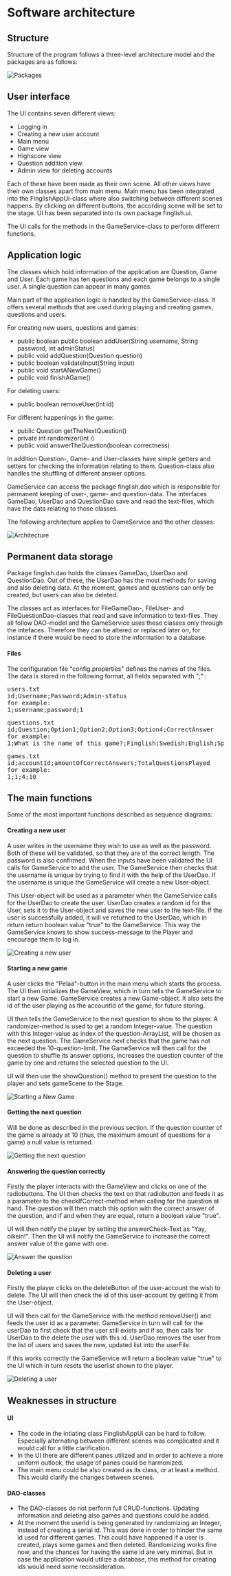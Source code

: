 # Software architecture

## Structure

Structure of the program follows a three-level architecture model and the packages are as follows:

![Packages](https://github.com/saarasat/finglish-app-otm-2019/blob/master/Documentation/images/Packages.png)

## User interface

The UI contains seven different views:

- Logging in
- Creating a new user account
- Main menu
- Game view
- Highscore view
- Question addition view
- Admin view for deleting accounts

Each of these have been made as their own scene. All other views have their own classes apart from main menu. Main menu has been integrated into the FinglishAppUi-class where also switching between different scenes happens. By clicking on different buttons, the according scene will be set to the stage. UI has been separated into its own package finglish.ui.

The UI calls for the methods in the GameService-class to perform different functions. 

## Application logic

The classes which hold information of the application are Question, Game and User. Each game has ten questions and each game belongs to a single user. A single question can appear in many games. 

Main part of the application logic is handled by the GameService-class. It offers several methods that are used during playing and creating games, questions and users. 

For creating new users, questions and games:

- public boolean public boolean addUser(String username, String password, int adminStatus)
- public void addQuestion(Question question)
- public boolean validateInput(String input)
- public void startANewGame()
- public void finishAGame()

For deleting users: 

- public boolean removeUser(int id)

For different happenings in the game: 

- public Question getTheNextQuestion()
- private int randomizer(int i)
- public void answerTheQuestion(boolean correctness)

In addition Question-, Game- and User-classes have simple getters and setters for checking the information relating to them. Question-class also handles the shuffling of different answer options.

GameService can access the package finglish.dao which is responsible for permanent keeping of user-, game- and question-data. The interfaces GameDao, UserDao and QuestionDao save and read the text-files, which have the data relating to those classes.

The following architecture applies to GameService and the other classes:

![Architecture](https://github.com/saarasat/finglish-app-otm-2019/blob/master/Documentation/images/Architecture.png)

## Permanent data storage

Package finglish.dao holds the classes GameDao, UserDao and QuestionDao. Out of these, the UserDao has the most methods for saving and also deleting data. At the moment, games and questions can only be created, but users can also be deleted. 

The classes act as interfaces for FileGameDao-, FileUser- and FileQuestionDao-classes that read and save information to text-files. They all follow DAO-model and the GameService uses these classes only through the intefaces. Therefore they can be altered or replaced later on, for instance if there would be need to store the information to a database.

#### Files

The configuration file "config.properties" defines the names of the files. The data is stored in the following format, all fields separated with ";" :


<pre>
users.txt
id;Username;Password;Admin-status
for example:
1;username;password;1
</pre>

<pre>
questions.txt
id;Question;Option1;Option2;Option3;Option4;CorrectAnswer
for example:
1;What is the name of this game?;Finglish;Swedish;English;Spanish;Finglish
</pre>

<pre>
games.txt
id;accountId;amountOfCorrectAnswers;TotalQuestionsPlayed
for example:
1;1;4;10
</pre>

## The main functions

Some of the most important functions described as sequence diagrams:

#### Creating a new user

A user writes in the username they wish to use as well as the password. Both of these will be validated, so that they are of the correct length. The password is also confirmed. When the inputs have been validated the UI calls for GameService to add the user. The GameService then checks that the username is unique by trying to find it with the help of the UserDao. If the username is unique the GameService will create a new User-object.

This User-object will be used as a parameter when the GameService calls for the UserDao to create the user. UserDao creates a random id for the User, sets it to the User-object and saves the new user to the text-file. If the user is successfully added, it will ve returned to the UserDao, which in return return boolean value "true" to the GameService. This way the GameService knows to show success-message to the Player and encourage them to log in. 

![Creating a new user](https://github.com/saarasat/finglish-app-otm-2019/blob/master/Documentation/images/sequence_addingANewUser.png)


#### Starting a new game

A user clicks the "Pelaa"-button in the main menu which starts the process. The UI then initializes the GameView, which in turn tells the GameService to start a new Game. GameService creates a new Game-object. It also sets the id of the user playing as the accountId of the game, for future storing. 

UI then tells the GameService to the next question to show to the player. A randomizer-method is used to get a random Integer-value. The question with this Integer-value as index of the question-ArrayList, will be chosen as the next question. The GameService next checks that the game has not exceeded the 10-question-limit. The GameService will then call for the question to shuffle its answer options, increases the question counter of the game by one and returns the selected question to the UI. 

UI will then use the showQuestion() method to present the question to the player and sets gameScene to the Stage.

![Starting a New Game](https://github.com/saarasat/finglish-app-otm-2019/blob/master/Documentation/images/sequence_startAGame.png)

#### Getting the next question

Will be done as described in the previous section. If the question counter of the game is already at 10 (thus, the maximum amount of questions for a game) a null value is returned.

![Getting the next question](https://github.com/saarasat/finglish-app-otm-2019/blob/master/Documentation/images/sequence_getTheNextQuestion.png)

#### Answering the question correctly

Firstly the player interacts with the GameView and clicks on one of the radiobuttons. The UI then checks the text on that radiobutton and feeds it as a parameter to the checkIfCorrect-method when calling for the question at hand. The question will then match this option with the correct answer of the question, and if and when they are equal, return a boolean value "true".

UI will then notify the player by setting the answerCheck-Text as "Yay, oikein!". Then the UI will notify the GameService to increase the correct answer value of the game with one.

![Answer the question](https://github.com/saarasat/finglish-app-otm-2019/blob/master/Documentation/images/sequence_answerTheQuestionCorrectly.png)

#### Deleting a user

Firstly the player clicks on the deleteButton of the user-account the wish to delete. The UI will then check the id of this user-account by getting it from the User-object. 

UI will then call for the GameService with the method removeUser() and feeds the user id as a parameter. GameService in turn will call for the userDao to first check that the user still exists and if so, then calls for UserDao to the delete the user with this id. UserDao removes the user from the list of users and saves the new, updated list into the userFile.

If this works correctly the GameService will return a boolean value "true" to the UI which in turn resets the userlist shown to the player. 

![Deleting a user](https://github.com/saarasat/finglish-app-otm-2019/blob/master/Documentation/images/sequence_deletingAUser.png)

## Weaknesses in structure

#### UI

- The code in the intiating class FinglishAppUi can be hard to follow. Especially alternating between different scenes was complicated and it would call for a little clarification. 
- In the UI there are different panes utilized and in order to achieve a more uniform outlook, the usage of panes could be harmonized.
- The main menu could be also created as its class, or at least a method. This would clarify the changes between scenes. 

#### DAO-classes

- The DAO-classes do not perform full CRUD-functions. Updating information and deleting also games and questions could be added. 
- At the moment the userId is being generated by randomizing an Integer, instead of creating a serial id. This was done in order to hinder the same id used for different games. This could have happened if a user is created, plays some games and then deleted. Randomizing works fine now, and the chances for having the same id are very minimal. But in case the application would utilize a database, this method for creating ids would need some reconsideration. 
